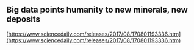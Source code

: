 ## Big data points humanity to new minerals, new deposits
  
  [https://www.sciencedaily.com/releases/2017/08/170801193336.htm](https://www.sciencedaily.com/releases/2017/08/170801193336.htm)